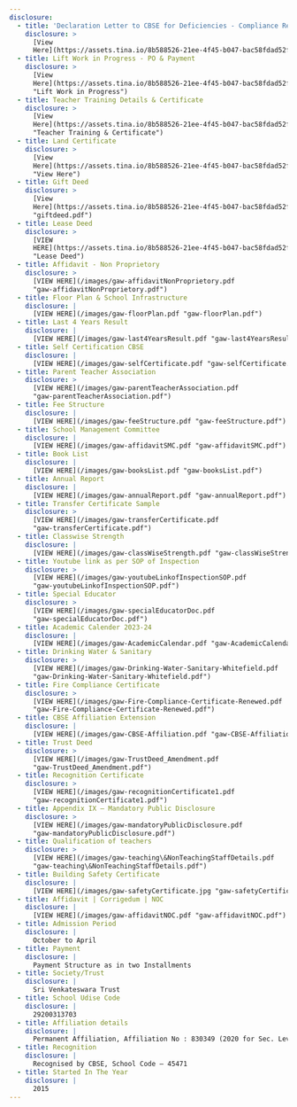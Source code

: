 ```yaml
---
disclosure:
  - title: 'Declaration Letter to CBSE for Deficiencies - Compliance Report    '
    disclosure: >
      [View
      Here](https://assets.tina.io/8b588526-21ee-4f45-b047-bac58fdad52f/Declaration.pdf)
  - title: Lift Work in Progress - PO & Payment
    disclosure: >
      [View
      Here](https://assets.tina.io/8b588526-21ee-4f45-b047-bac58fdad52f/Letter%20and%20documents%20to%20CBSE%20Affiliation%20Unit%20for%20LIFT.pdf
      "Lift Work in Progress")
  - title: Teacher Training Details & Certificate
    disclosure: >
      [View
      Here](https://assets.tina.io/8b588526-21ee-4f45-b047-bac58fdad52f/CBSE%20Training%20&%20Certificate%20compressed.pdf
      "Teacher Training & Certificate")
  - title: Land Certificate
    disclosure: >
      [View
      Here](https://assets.tina.io/8b588526-21ee-4f45-b047-bac58fdad52f/Land%20certificate%20-%20GAW.pdf
      "View Here")
  - title: Gift Deed
    disclosure: >
      [View
      Here](https://assets.tina.io/8b588526-21ee-4f45-b047-bac58fdad52f/giftdeed.pdf
      "giftdeed.pdf")
  - title: Lease Deed
    disclosure: >
      [VIEW
      HERE](https://assets.tina.io/8b588526-21ee-4f45-b047-bac58fdad52f/LEASE%20DEED%20GAW%20Updated.pdf
      "Lease Deed")
  - title: Affidavit - Non Proprietory
    disclosure: >
      [VIEW HERE](/images/gaw-affidavitNonProprietory.pdf
      "gaw-affidavitNonProprietory.pdf")
  - title: Floor Plan & School Infrastructure
    disclosure: |
      [VIEW HERE](/images/gaw-floorPlan.pdf "gaw-floorPlan.pdf")
  - title: Last 4 Years Result
    disclosure: |
      [VIEW HERE](/images/gaw-last4YearsResult.pdf "gaw-last4YearsResult.pdf")
  - title: Self Certification CBSE
    disclosure: |
      [VIEW HERE](/images/gaw-selfCertificate.pdf "gaw-selfCertificate.pdf")
  - title: Parent Teacher Association
    disclosure: >
      [VIEW HERE](/images/gaw-parentTeacherAssociation.pdf
      "gaw-parentTeacherAssociation.pdf")
  - title: Fee Structure
    disclosure: |
      [VIEW HERE](/images/gaw-feeStructure.pdf "gaw-feeStructure.pdf")
  - title: School Management Committee
    disclosure: |
      [VIEW HERE](/images/gaw-affidavitSMC.pdf "gaw-affidavitSMC.pdf")
  - title: Book List
    disclosure: |
      [VIEW HERE](/images/gaw-booksList.pdf "gaw-booksList.pdf")
  - title: Annual Report
    disclosure: |
      [VIEW HERE](/images/gaw-annualReport.pdf "gaw-annualReport.pdf")
  - title: Transfer Certificate Sample
    disclosure: >
      [VIEW HERE](/images/gaw-transferCertificate.pdf
      "gaw-transferCertificate.pdf")
  - title: Classwise Strength
    disclosure: |
      [VIEW HERE](/images/gaw-classWiseStrength.pdf "gaw-classWiseStrength.pdf")
  - title: Youtube link as per SOP of Inspection
    disclosure: >
      [VIEW HERE](/images/gaw-youtubeLinkofInspectionSOP.pdf
      "gaw-youtubeLinkofInspectionSOP.pdf")
  - title: Special Educator
    disclosure: >
      [VIEW HERE](/images/gaw-specialEducatorDoc.pdf
      "gaw-specialEducatorDoc.pdf")
  - title: Academic Calender 2023-24
    disclosure: |
      [VIEW HERE](/images/gaw-AcademicCalendar.pdf "gaw-AcademicCalendar.pdf")
  - title: Drinking Water & Sanitary
    disclosure: >
      [VIEW HERE](/images/gaw-Drinking-Water-Sanitary-Whitefield.pdf
      "gaw-Drinking-Water-Sanitary-Whitefield.pdf")
  - title: Fire Compliance Certificate
    disclosure: >
      [VIEW HERE](/images/gaw-Fire-Compliance-Certificate-Renewed.pdf
      "gaw-Fire-Compliance-Certificate-Renewed.pdf")
  - title: CBSE Affiliation Extension
    disclosure: |
      [VIEW HERE](/images/gaw-CBSE-Affiliation.pdf "gaw-CBSE-Affiliation.pdf")
  - title: Trust Deed
    disclosure: >
      [VIEW HERE](/images/gaw-TrustDeed_Amendment.pdf
      "gaw-TrustDeed_Amendment.pdf")
  - title: Recognition Certificate
    disclosure: >
      [VIEW HERE](/images/gaw-recognitionCertificate1.pdf
      "gaw-recognitionCertificate1.pdf")
  - title: Appendix IX – Mandatory Public Disclosure
    disclosure: >
      [VIEW HERE](/images/gaw-mandatoryPublicDisclosure.pdf
      "gaw-mandatoryPublicDisclosure.pdf")
  - title: Qualification of teachers
    disclosure: >
      [VIEW HERE](/images/gaw-teaching\&NonTeachingStaffDetails.pdf
      "gaw-teaching\&NonTeachingStaffDetails.pdf")
  - title: Building Safety Certificate
    disclosure: |
      [VIEW HERE](/images/gaw-safetyCertificate.jpg "gaw-safetyCertificate.jpg")
  - title: Affidavit | Corrigedum | NOC
    disclosure: |
      [VIEW HERE](/images/gaw-affidavitNOC.pdf "gaw-affidavitNOC.pdf")
  - title: Admission Period
    disclosure: |
      October to April
  - title: Payment
    disclosure: |
      Payment Structure as in two Installments
  - title: Society/Trust
    disclosure: |
      Sri Venkateswara Trust
  - title: School Udise Code
    disclosure: |
      29200313703
  - title: Affiliation details
    disclosure: |
      Permanent Affiliation, Affiliation No : 830349 (2020 for Sec. Level)
  - title: Recognition
    disclosure: |
      Recognised by CBSE, School Code – 45471
  - title: Started In The Year
    disclosure: |
      2015
---
```


